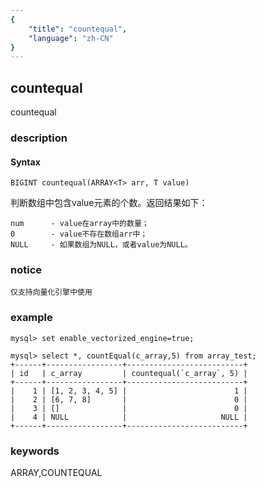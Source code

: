 ```yaml
---
{
    "title": "countequal",
    "language": "zh-CN"
}
---
```


<!-- 
Licensed to the Apache Software Foundation (ASF) under one
or more contributor license agreements.  See the NOTICE file
distributed with this work for additional information
regarding copyright ownership.  The ASF licenses this file
to you under the Apache License, Version 2.0 (the
"License"); you may not use this file except in compliance
with the License.  You may obtain a copy of the License at

  http://www.apache.org/licenses/LICENSE-2.0

Unless required by applicable law or agreed to in writing,
software distributed under the License is distributed on an
"AS IS" BASIS, WITHOUT WARRANTIES OR CONDITIONS OF ANY
KIND, either express or implied.  See the License for the
specific language governing permissions and limitations
under the License.
-->

## countequal

<version since="1.2.0">
countequal
</version>

### description

#### Syntax

`BIGINT countequal(ARRAY<T> arr, T value)`

判断数组中包含value元素的个数。返回结果如下：

```
num      - value在array中的数量；
0        - value不存在数组arr中；
NULL     - 如果数组为NULL，或者value为NULL。
```

### notice

`仅支持向量化引擎中使用`

### example

```
mysql> set enable_vectorized_engine=true;

mysql> select *, countEqual(c_array,5) from array_test;
+------+-----------------+--------------------------+
| id   | c_array         | countequal(`c_array`, 5) |
+------+-----------------+--------------------------+
|    1 | [1, 2, 3, 4, 5] |                        1 |
|    2 | [6, 7, 8]       |                        0 |
|    3 | []              |                        0 |
|    4 | NULL            |                     NULL |
+------+-----------------+--------------------------+
```

### keywords

ARRAY,COUNTEQUAL
